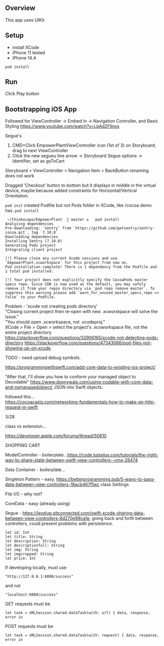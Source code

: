 ## Overview
This app uses UIKit

## Setup
- install XCode
- iPhone 11 tested
- iPhone 14.4

`pod install`

## Run
Click Play button

## Bootstrapping iOS App
Followed for ViewController -> Embed In -> Navigation Controller, and Basic Styling
https://www.youtube.com/watch?v=LbAd2FIlnos

Segue's
1. CMD+Click EmpowerPlantViewController icon (1st of 3) on Storyboard, drag to next ViewController
2. Click the new segueu line arrow -> Storyboard Segue options -> Identifier, set as goToCart


Storyboard > ViewController > Navigation Item > BackButton renaming does not work


Dragged 'Checkout' button to bottom but it displays in middle in the virtual device, maybe because added constraints for Horizontal/Vertical Orientation.


`pod init` created Podfile but not Pods folder in XCode, like /cocoa demo has.
`pod install`  
```
 ~/thinkocapo/EmpowerPlant   master ±   pod install
Analyzing dependencies
Pre-downloading: `Sentry` from `https://github.com/getsentry/sentry-cocoa.git`, tag `7.10.0`
Downloading dependencies
Installing Sentry (7.10.0)
Generating Pods project
Integrating client project

[!] Please close any current Xcode sessions and use `EmpowerPlant.xcworkspace` for this project from now on.
Pod installation complete! There is 1 dependency from the Podfile and 1 total pod installed.

[!] Your project does not explicitly specify the CocoaPods master specs repo. Since CDN is now used as the default, you may safely remove it from your repos directory via `pod repo remove master`. To suppress this warning please add `warn_for_unused_master_specs_repo => false` to your Podfile.
```

Problem - 'xcode not creating pods directory'  
"Closing current project then re-open with new .xcworskpace will solve the issue."  
"You should open .xcworkspace, not .xcodeproj."  
XCode > File > Open > select the project's .xcoworkspace file, not the entire project directory  
https://stackoverflow.com/questions/32906165/xcode-not-detecting-pods-directory 
https://stackoverflow.com/questions/47343066/pod-files-not-showing-up-on-xcode

TODO - need upload debug symbols.

https://programmingwithswift.com/add-core-data-to-existing-ios-project/



"After that, I'll show you how to conform your managed object to Decodable"
https://www.donnywals.com/using-codable-with-core-data-and-nsmanagedobject/
JSON into Swift objects.

followed this...  
https://cocoacasts.com/networking-fundamentals-how-to-make-an-http-request-in-swift

3/28  

class vs extension...

https://developer.apple.com/forums/thread/50610



SHOPPING CART

ModelController - boilerplate...https://code.tutsplus.com/tutorials/the-right-way-to-share-state-between-swift-view-controllers--cms-28474

Data Container - boilerplate...

Singleton Pattern - easy, https://betterprogramming.pub/5-ways-to-pass-data-between-view-controllers-18acb467f5ec class Settings

File I/O - why not?

CoreData - easy (already using)

Segue - https://levelup.gitconnected.com/swift-xcode-sharing-data-between-view-controllers-8d270e99ca1e, going back and forth between controllers, could present problems with persistence.


```
let id: Int
let title: String
let description: String
let descriptionfull: String
let img: String
let imgcropped: String
let price: Int
```

If developing locally, must use
```
"http://127.0.0.1:8080/success"
```
and not
```
"localhost:8080/success"
```


GET requests must be
```
let task = URLSession.shared.dataTask(with: url) { data, response, error in
```
POST requests must be
```
let task = URLSession.shared.dataTask(with: request) { data, response, error in
```